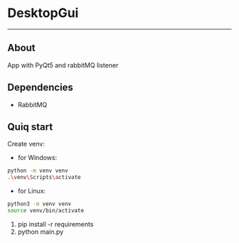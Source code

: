 # DesktopGui

---
## About
App with PyQt5 and rabbitMQ listener

## Dependencies
- RabbitMQ

## Quiq start

Create venv:
- for Windows:
``` bash
python -m venv venv
.\venv\Scripts\activate
```
- for Linux:
```bash
python3 -m venv venv
source venv/bin/activate
```

1. pip install -r requirements
2. python main.py